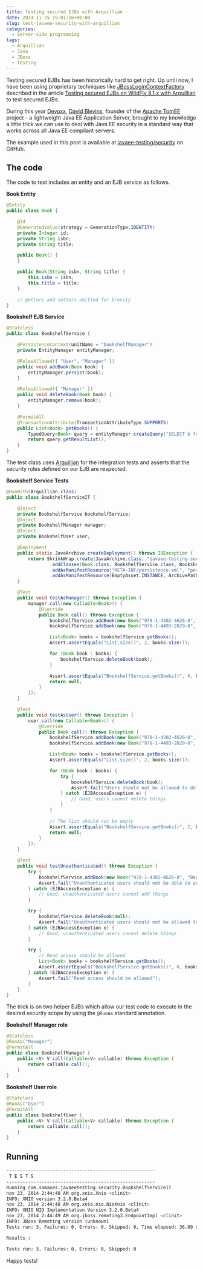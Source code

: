 ```yaml
---
title: Testing secured EJBs with Arquillian
date: 2014-11-25 15:01:16+00:00
slug: test-javaee-security-with-arquillian
categories:
  - Server-side programming
tags:
  - Arquillian
  - Java
  - JBoss
  - Testing
---
```


Testing secured EJBs has been historically hard to get right. Up until now, I have been using proprietary techniques like [JBossLoginContextFactory](https://github.com/sfcoy/demos/blob/master/arquillian-security-demo/src/test/java/org/jboss/arquillian/secureejb/JBossLoginContextFactory.java) described in the article [Testing secured EJBs on WildFly 8.1.x with Arquillian](https://developer.jboss.org/wiki/TestingSecuredEJBsOnWildFly81xWithArquillian) to test secured EJBs.

During this year [Devoxx](https://devoxx.be/), [David Blevins](https://twitter.com/dblevins), founder of the [Apache TomEE](http://tomee.apache.org/) project - a lightweight Java EE Application Server, brought to my knowledge a little trick we can use to deal with Java EE security in a standard way that works across all Java EE compliant servers.

<!--more-->

The example used in this post is available at [javaee-testing/security](https://github.com/javaee-testing/security) on GitHub.

## The code

The code to test includes an entity and an EJB service as follows.

**Book Entity**

```java
@Entity
public class Book {

    @Id
    @GeneratedValue(strategy = GenerationType.IDENTITY)
    private Integer id;
    private String isbn;
    private String title;

    public Book() {
    }

    public Book(String isbn, String title) {
        this.isbn = isbn;
        this.title = title;
    }

    // getters and setters omitted for brevity
}
```

**Bookshelf EJB Service**

```java
@Stateless
public class BookshelfService {

    @PersistenceContext(unitName = "bookshelfManager")
    private EntityManager entityManager;

    @RolesAllowed({ "User", "Manager" })
    public void addBook(Book book) {
        entityManager.persist(book);
    }

    @RolesAllowed({ "Manager" })
    public void deleteBook(Book book) {
        entityManager.remove(book);
    }

    @PermitAll
    @TransactionAttribute(TransactionAttributeType.SUPPORTS)
    public List<Book> getBooks() {
        TypedQuery<Book> query = entityManager.createQuery("SELECT b from Book as b", Book.class);
        return query.getResultList();
    }
}
```

The test class uses [Arquillian](http://arquillian.org/) for the integration tests and asserts that the security roles defined on our EJB are respected.

**Bookshelf Service Tests**

```java
@RunWith(Arquillian.class)
public class BookshelfServiceIT {

    @Inject
    private BookshelfService bookshelfService;
    @Inject
    private BookshelfManager manager;
    @Inject
    private BookshelfUser user;

    @Deployment
    public static JavaArchive createDeployment() throws IOException {
        return ShrinkWrap.create(JavaArchive.class, "javaee-testing-security.jar")
                .addClasses(Book.class, BookshelfService.class, BookshelfManager.class, BookshelfUser.class)
                .addAsManifestResource("META-INF/persistence.xml", "persistence.xml")
                .addAsManifestResource(EmptyAsset.INSTANCE, ArchivePaths.create("beans.xml"));
    }

    @Test
    public void testAsManager() throws Exception {
        manager.call(new Callable<Book>() {
            @Override
            public Book call() throws Exception {
                bookshelfService.addBook(new Book("978-1-4302-4626-8", "Beginning Java EE 7"));
                bookshelfService.addBook(new Book("978-1-4493-2829-0", "Continuous Enterprise Development in Java"));

                List<Book> books = bookshelfService.getBooks();
                Assert.assertEquals("List.size()", 2, books.size());

                for (Book book : books) {
                    bookshelfService.deleteBook(book);
                }

                Assert.assertEquals("BookshelfService.getBooks()", 0, bookshelfService.getBooks().size());
                return null;
            }
        });
    }

    @Test
    public void testAsUser() throws Exception {
        user.call(new Callable<Book>() {
            @Override
            public Book call() throws Exception {
                bookshelfService.addBook(new Book("978-1-4302-4626-8", "Beginning Java EE 7"));
                bookshelfService.addBook(new Book("978-1-4493-2829-0", "Continuous Enterprise Development in Java"));

                List<Book> books = bookshelfService.getBooks();
                Assert.assertEquals("List.size()", 2, books.size());

                for (Book book : books) {
                    try {
                        bookshelfService.deleteBook(book);
                        Assert.fail("Users should not be allowed to delete");
                    } catch (EJBAccessException e) {
                        // Good, users cannot delete things
                    }
                }

                // The list should not be empty
                Assert.assertEquals("BookshelfService.getBooks()", 2, bookshelfService.getBooks().size());
                return null;
            }
        });
    }

    @Test
    public void testUnauthenticated() throws Exception {
        try {
            bookshelfService.addBook(new Book("978-1-4302-4626-8", "Beginning Java EE 7"));
            Assert.fail("Unauthenticated users should not be able to add books");
        } catch (EJBAccessException e) {
            // Good, unauthenticated users cannot add things
        }

        try {
            bookshelfService.deleteBook(null);
            Assert.fail("Unauthenticated users should not be allowed to delete");
        } catch (EJBAccessException e) {
            // Good, unauthenticated users cannot delete things
        }

        try {
            // Read access should be allowed
            List<Book> books = bookshelfService.getBooks();
            Assert.assertEquals("BookshelfService.getBooks()", 0, books.size());
        } catch (EJBAccessException e) {
            Assert.fail("Read access should be allowed");
        }
    }
}
```

The trick is on two helper EJBs which allow our test code to execute in the desired security scope by using the `@RunAs` standard annotation.

**Bookshelf Manager role**

```java
@Stateless
@RunAs("Manager")
@PermitAll
public class BookshelfManager {
    public <V> V call(Callable<V> callable) throws Exception {
        return callable.call();
    }
}
```

**Bookshelf User role**

```java
@Stateless
@RunAs("User")
@PermitAll
public class BookshelfUser {
    public <V> V call(Callable<V> callable) throws Exception {
        return callable.call();
    }
}
```

## Running

```sh
-------------------------------------------------------
 T E S T S
-------------------------------------------------------
Running com.samaxes.javaeetesting.security.BookshelfServiceIT
nov 23, 2014 2:44:48 AM org.xnio.Xnio <clinit>
INFO: XNIO version 3.2.0.Beta4
nov 23, 2014 2:44:48 AM org.xnio.nio.NioXnio <clinit>
INFO: XNIO NIO Implementation Version 3.2.0.Beta4
nov 23, 2014 2:44:49 AM org.jboss.remoting3.EndpointImpl <clinit>
INFO: JBoss Remoting version (unknown)
Tests run: 3, Failures: 0, Errors: 0, Skipped: 0, Time elapsed: 36.69 sec - in com.samaxes.javaeetesting.security.BookshelfServiceIT

Results :

Tests run: 3, Failures: 0, Errors: 0, Skipped: 0
```

Happy tests!
